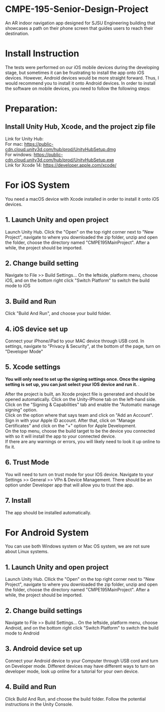 # CMPE-195-Senior-Design-Project
An AR indoor navigation app designed for SJSU Engineering building that showcases a path on their phone screen that guides users to reach their destination. 

# Install Instruction 
The tests were performed on our iOS mobile devices during the developing stage, but sometimes it can be frustrating to install the app onto iOS devices. However, Android devices would be more straight forward. Thus, I would recommend you to install it onto Android devices.
In order to install the software on mobile devices, you need to follow the following steps:

# Preparation:
## Install Unity Hub, Xcode, and the project zip file
Link for Unity Hub: <br />
    For mac: https://public-cdn.cloud.unity3d.com/hub/prod/UnityHubSetup.dmg <br />
    For windows: https://public-cdn.cloud.unity3d.com/hub/prod/UnityHubSetup.exe <br />
Link for Xcode 14: https://developer.apple.com/xcode/

# For iOS System
You need a macOS device with Xcode installed in order to install it onto iOS devices.

## 1. Launch Unity and open project
Launch Unity Hub. Click the "Open" on the top right corner next to "New Project", navigate to where you downloaded the zip folder, unzip and open the folder, choose the directory named "CMPE195MainProject". After a while, the project should be imported.

## 2. Change build setting
Navigate to File >> Build Settings...
On the leftside, platform menu, choose iOS, and on the bottom right click "Switch Platform" to switch the build mode to iOS

## 3. Build and Run
Click "Build And Run", and choose your build folder.

## 4. iOS device set up
Connect your iPhone/iPad to your MAC device through USB cord. 
In settings, navigate to "Privacy & Security", at the bottom of the page, turn on "Developer Mode" 

## 5. Xcode settings
<strong>You will only need to set up the signing settings once. Once the signing setting is set up, you can just select your IOS device and run it. </strong>.
<p> After the project is built, an Xcode project file is generated and should be opened automatically.
Click on the Unity-IPhone tab on the left-hand side. Click on the "Signing & Capabilities" tab and enable the "Automatic manage signing" option. <br />
Click on the option where that says team and click on "Add an Account". Sign in with your Apple ID account. After that, click on "Manage Certificates" and click on the "+" option for 
Apple Development. <br />
On the top menu, choose the build target to be the device you connected with so it will install the app to your connected device. <br />
If there are any warnings or errors, you will likely need to look it up online to fix it. </p>

## 6. Trust Mode
You will need to turn on trust mode for your IOS device. Navigate to your Settings >> General >> VPn & Device Management. There should be an option under Developer app that will allow you to trust the app. 

## 7. Install
The app should be installed automatically.

# For Android System
You can use both Windows system or Mac OS system, we are not sure about Linux systems.

## 1. Launch Unity and open project
Launch Unity Hub. Cllick the "Open" on the top right corner next to "New Project", navigate to where you downloaded the zip folder, unzip and open the folder, choose the directory named "CMPE195MainProject". After a while, the project should be imported.

## 2. Change build settings
Navigate to File >> Build Settings...
On the leftside, platform menu, choose Android, and on the bottom right click "Switch Platform" to switch the build mode to Android

## 3. Android device set up
Connect your Android device to your Computer through USB cord and turn on Developer mode. 
Different devices may have different ways to turn on developer mode, look up online for a tutorial for your own device.

## 4. Build and Run
Click Build And Run, and choose the build folder.
Follow the potential instructions in the Unity Console.

